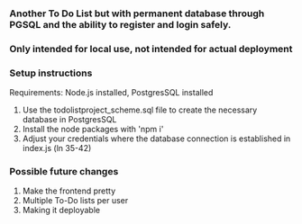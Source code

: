 ### Another To Do List but with permanent database through PGSQL and the ability to register and login safely.
### Only intended for local use, not intended for actual deployment

### Setup instructions
Requirements: Node.js installed, PostgresSQL installed

1. Use the todolistproject_scheme.sql file to create the necessary database in PostgresSQL
2. Install the node packages with 'npm i'
3. Adjust your credentials where the database connection is established in index.js (ln 35-42)

### Possible future changes
1. Make the frontend pretty
2. Multiple To-Do lists per user
3. Making it deployable
